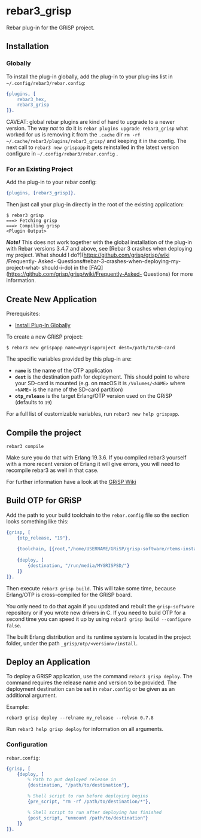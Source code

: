 # rebar3_grisp

Rebar plug-in for the GRiSP project.

## Installation

### Globally

To install the plug-in globally, add the plug-in to your plug-ins list in
`~/.config/rebar3/rebar.config`:

```erlang
{plugins, [
    rebar3_hex,
    rebar3_grisp
]}.
```

CAVEAT: global rebar plugins are  kind of hard to upgrade to a newer version.
The way *not* to do it is `rebar plugins upgrade rebar3_grisp`  what worked for us is removing it from the `.cache` dir `rm -rf  ~/.cache/rebar3/plugins/rebar3_grisp/` and keeping it in the config.  The next call to `rebar3 new grispapp` it gets reinstalled in the latest version configure in `~/.config/rebar3/rebar.config` .

### For an Existing Project

Add the plug-in to your rebar config:

```erlang
{plugins, [rebar3_grisp]}.
```

Then just call your plug-in directly in the root of the existing application:

```
$ rebar3 grisp
===> Fetching grisp
===> Compiling grisp
<Plugin Output>
```

***Note!*** This does not work together with the global installation of the
plug-in with Rebar versions 3.4.7 and above, see [Rebar 3 crashes when deploying
my project. What should I do?](https://github.com/grisp/grisp/wiki /Frequently-
Asked- Questions#rebar-3-crashes-when-deploying-my-project-what- should-i-do) in
the [FAQ](https://github.com/grisp/grisp/wiki/Frequently-Asked- Questions) for
more information.

## Create New Application

Prerequisites:

* [Install Plug-In Globally](#globally)

To create a new GRiSP project:

```
$ rebar3 new grispapp name=mygrispproject dest=/path/to/SD-card
```

The specific variables provided by this plug-in are:

* **`name`** is the name of the OTP application
* **`dest`** is the destination path for deployment. This should point to where
  your SD-card is mounted (e.g. on macOS it is `/Volumes/<NAME>` where `<NAME>`
  is the name of the SD-card partition)
* **`otp_release`** is the target Erlang/OTP version used on the GRiSP (defaults
  to `19`)

For a full list of customizable variables, run `rebar3 new help grispapp`.

## Compile the project

```rebar3 compile```

Make sure you do that with Erlang 19.3.6. If you compiled rebar3 yourself with a more recent version of Erlang it will give errors, you will need to recompile rebar3 as well in that case.

For further information have a look at the [GRiSP Wiki](https://github.com/grisp/grisp/wiki)

## Build OTP for GRiSP

Add the path to your build toolchain to the `rebar.config` file so the section looks something like this:

```erlang
{grisp, [
    {otp_release, "19"},
    
    {toolchain, [{root,"/home/USERNAME/GRiSP/grisp-software/rtems-install/rtems-4.12"}]},
    
    {deploy, [
        {destination, "/run/media/MYGRISPSD/"}
    ]}
]}.
```

Then execute `rebar3 grisp build`. This will take some time, because Erlang/OTP is cross-compiled for the GRiSP board.

You only need to do that again if you updated and rebuilt the `grisp-software` repository or if you wrote new drivers in C. If you need to build OTP for a second time you can speed it up by using `rebar3 grisp build --configure false`.

The built Erlang distribution and its runtime system is located in the project
folder, under the path `_grisp/otp/<version>/install`.

## Deploy an Application

To deploy a GRiSP application, use the command `rebar3 grisp deploy`. The
command requires the release name and version to be provided. The deployment
destination can be set in `rebar.config` or be given as an additional argument.

Example:

```
rebar3 grisp deploy --relname my_release --relvsn 0.7.8
```

Run `rebar3 help grisp deploy` for information on all arguments.

### Configuration

`rebar.config`:

```erlang
{grisp, [
    {deploy, [
        % Path to put deployed release in
        {destination, "/path/to/destination"},

        % Shell script to run before deploying begins
        {pre_script, "rm -rf /path/to/destination/*"},

        % Shell script to run after deploying has finished
        {post_script, "unmount /path/to/destination"}
    ]}
]}.
```
